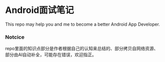 # Android面试笔记
This repo may help you and me to become a  better Android App Developer. 

### Notcice

repo里面的知识点部分是作者根据自己的认知来总结的、部分拷贝自网络资源、部分由AI自动补全，可能存在错误，欢迎指正。